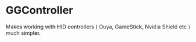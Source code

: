 GGController
============

Makes working with HID controllers ( Ouya, GameStick, Nvidia Shield etc ) much simpler.
